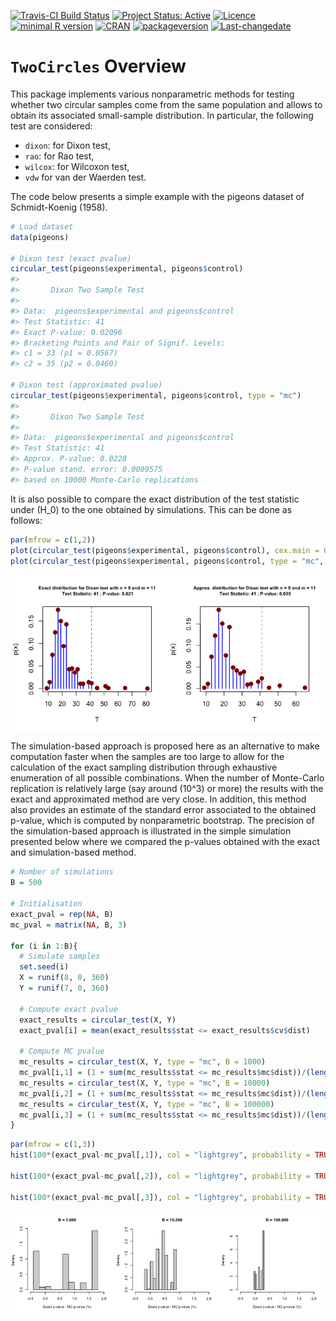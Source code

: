 
[![Travis-CI Build
Status](https://travis-ci.org/SMAC-Group/TwoCircles.svg?branch=master)](https://travis-ci.org/SMAC-Group/TwoCircles)
[![Project Status:
Active](http://www.repostatus.org/badges/latest/active.svg)](http://www.repostatus.org/#active)
[![Licence](https://img.shields.io/badge/licence-CC%20BY--NC--SA%204.0-blue.svg)](https://www.gnu.org/licenses/gpl-3.0.en.html)
[![minimal R
version](https://img.shields.io/badge/R%3E%3D-3.4.0-6666ff.svg)](https://cran.r-project.org/)
[![CRAN](http://www.r-pkg.org/badges/version/TwoCircles)](https://cran.r-project.org/package=TwoCircles)
[![packageversion](https://img.shields.io/badge/Package%20version-0.1.0-orange.svg?style=flat-square)](commits/develop)
[![Last-changedate](https://img.shields.io/badge/last%20change-2018--11--23-yellowgreen.svg)](/commits/master)

# `TwoCircles` Overview

This package implements various nonparametric methods for testing
whether two circular samples come from the same population and allows to
obtain its associated small-sample distribution. In particular, the
following test are considered:

  - `dixon`: for Dixon test,
  - `rao`: for Rao test,
  - `wilcox`: for Wilcoxon test,
  - `vdw` for van der Waerden test.

The code below presents a simple example with the pigeons dataset of
Schmidt-Koenig (1958).

``` r
# Load dataset
data(pigeons)

# Dixon test (exact pvalue)
circular_test(pigeons$experimental, pigeons$control)
#> 
#>       Dixon Two Sample Test
#> 
#> Data:  pigeons$experimental and pigeons$control
#> Test Statistic: 41
#> Exact P-value: 0.02096
#> Bracketing Points and Pair of Signif. Levels:
#> c1 = 33 (p1 = 0.0567)
#> c2 = 35 (p2 = 0.0460)

# Dixon test (approximated pvalue)
circular_test(pigeons$experimental, pigeons$control, type = "mc")
#> 
#>       Dixon Two Sample Test
#> 
#> Data:  pigeons$experimental and pigeons$control
#> Test Statistic: 41
#> Approx. P-value: 0.0228
#> P-value stand. error: 0.0009575
#> based on 10000 Monte-Carlo replications
```

It is also possible to compare the exact distribution of the test
statistic under \(H_0\) to the one obtained by simulations. This can be
done as follows:

``` r
par(mfrow = c(1,2))
plot(circular_test(pigeons$experimental, pigeons$control), cex.main = 0.7)
plot(circular_test(pigeons$experimental, pigeons$control, type = "mc", B = 10^3), cex.main = 0.7)
```

<img src="man/figures/README-unnamed-chunk-3-1.png" style="display: block; margin: auto;" />

The simulation-based approach is proposed here as an alternative to make
computation faster when the samples are too large to allow for the
calculation of the exact sampling distribution through exhaustive
enumeration of all possible combinations. When the number of Monte-Carlo
replication is relatively large (say around \(10^3\) or more) the
results with the exact and approximated method are very close. In
addition, this method also provides an estimate of the standard error
associated to the obtained p-value, which is computed by nonparametric
bootstrap. The precision of the simulation-based approach is illustrated
in the simple simulation presented below where we compared the p-values
obtained with the exact and simulation-based method.

``` r
# Number of simulations
B = 500

# Initialisation
exact_pval = rep(NA, B)
mc_pval = matrix(NA, B, 3)

for (i in 1:B){
  # Simulate samples
  set.seed(i)
  X = runif(8, 0, 360)
  Y = runif(7, 0, 360)
  
  # Compute exact pvalue
  exact_results = circular_test(X, Y)
  exact_pval[i] = mean(exact_results$stat <= exact_results$cv$dist)
  
  # Compute MC pvalue
  mc_results = circular_test(X, Y, type = "mc", B = 1000)
  mc_pval[i,1] = (1 + sum(mc_results$stat <= mc_results$mc$dist))/(length(mc_results$mc$dist) + 1)
  mc_results = circular_test(X, Y, type = "mc", B = 10000)
  mc_pval[i,2] = (1 + sum(mc_results$stat <= mc_results$mc$dist))/(length(mc_results$mc$dist) + 1)
  mc_results = circular_test(X, Y, type = "mc", B = 100000)
  mc_pval[i,3] = (1 + sum(mc_results$stat <= mc_results$mc$dist))/(length(mc_results$mc$dist) + 1)
}
```

``` r
par(mfrow = c(1,3))
hist(100*(exact_pval-mc_pval[,1]), col = "lightgrey", probability = TRUE, xlab = "Exact p-value - MC p-value (%)", main = "B = 1,000", xlim = c(-0.5, 2))

hist(100*(exact_pval-mc_pval[,2]), col = "lightgrey", probability = TRUE, xlab = "Exact p-value - MC p-value (%)", main = "B = 10,000", xlim = c(-0.5, 2))

hist(100*(exact_pval-mc_pval[,3]), col = "lightgrey", probability = TRUE, xlab = "Exact p-value - MC p-value (%)", main = "B = 100,000", xlim = c(-0.5, 2))
```

<img src="man/figures/README-unnamed-chunk-5-1.png" style="display: block; margin: auto;" />
